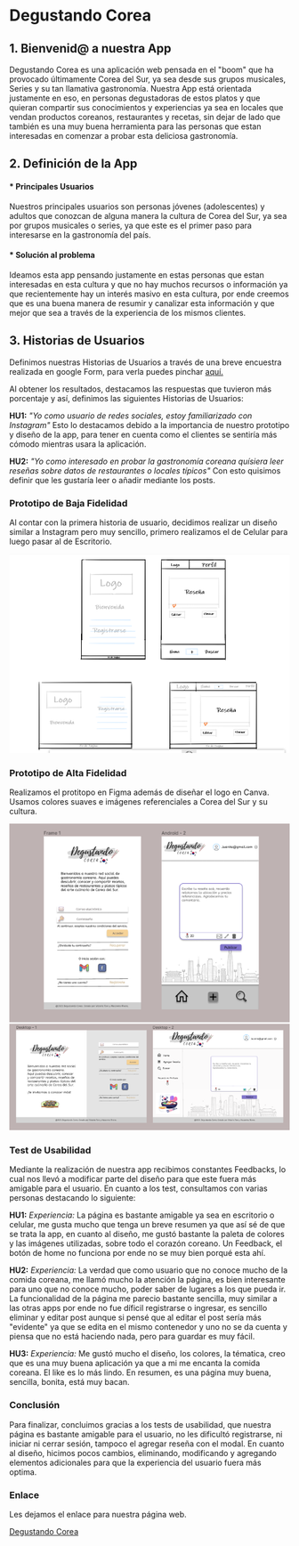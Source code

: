 # Degustando Corea 

## 1. Bienvenid@ a nuestra App 

Degustando Corea es una aplicación web pensada en el "boom" que ha provocado últimamente Corea del Sur, ya sea desde sus grupos musicales, Series y su tan llamativa gastronomía. 
Nuestra App está orientada justamente en eso, en personas degustadoras de estos platos y que quieran compartir sus conocimientos y experiencias ya sea en locales que vendan productos coreanos, restaurantes y recetas, sin dejar de lado que también es una muy buena herramienta para las personas que estan interesadas en comenzar a probar esta deliciosa gastronomía. 

## 2. Definición de la App

#### * Principales Usuarios

Nuestros principales usuarios son personas jóvenes (adolescentes) y adultos que conozcan de alguna manera la cultura de Corea del Sur, ya sea por grupos musicales o series, ya que este es el primer paso para interesarse en la gastronomía del país.

#### * Solución al problema

Ideamos esta app pensando justamente en estas personas que estan interesadas en esta cultura y que no hay muchos recursos o información ya que recientemente hay un interés masivo en esta cultura, por ende creemos que es una buena manera de resumir y canalizar esta información y que mejor que sea a través de la experiencia de los mismos clientes. 

## 3. Historias de Usuarios

Definimos nuestras Historias de Usuarios a través de una breve encuestra realizada en google Form, para verla puedes pinchar [aquí.](https://forms.gle/okDQAZ2qDNRWm71g7)

Al obtener los resultados, destacamos las respuestas que tuvieron más porcentaje y así, definimos las siguientes Historias de Usuarios:

**HU1:** _"Yo como usuario de redes sociales, estoy familiarizado con Instagram"_
Esto lo destacamos debido a la importancia de nuestro prototipo y diseño de la app, para tener en cuenta como el clientes se sentiría más cómodo mientras usara la aplicación.

**HU2:** _"Yo como interesado en probar la gastronomía coreana quísiera leer reseñas sobre datos de restaurantes o locales típicos"_
Con esto quisimos definir que les gustaría leer o añadir mediante los posts. 

### Prototipo de Baja Fidelidad

Al contar con la primera historia de usuario, decidimos realizar un diseño similar a Instagram pero muy sencillo, primero realizamos el de Celular para luego pasar al de Escritorio.

![prototipo de Baja Fidelidad](src/imagenes/prototipobf.png)

### Prototipo de Alta Fidelidad

Realizamos el protitopo en Figma además de diseñar el logo en Canva.
Usamos colores suaves e imágenes referenciales a Corea del Sur y su cultura.

![prototipo de Alta Fidelidad](src/imagenes/celularaf.png)
![prototipo de Alta Fidelidad](src/imagenes/escritorioaf.png)

### Test de Usabilidad

Mediante la realización de nuestra app recibimos constantes Feedbacks, lo cual nos llevó a modificar parte del diseño para que este fuera más amigable para el usuario.
En cuanto a los test, consultamos con varias personas destacando lo siguiente:

**HU1:** 
_Experiencia:_ La página es bastante amigable ya sea en escritorio o celular, me gusta mucho que tenga un breve resumen ya que así sé de que se trata la app, en cuanto al diseño, me gustó bastante la paleta de colores y las imágenes utilizadas, sobre todo el corazón coreano. Un Feedback, el botón de home no funciona por ende no se muy bien porqué esta ahí.

**HU2:** 
_Experiencia:_ La verdad que como usuario que no conoce mucho de la comida coreana, me llamó mucho la atención la página, es bien interesante para uno que no conoce mucho, poder saber de lugares a los que pueda ir. La funcionalidad de la página me parecio bastante sencilla, muy similar a las otras apps por ende no fue díficil  registrarse o ingresar, es sencillo eliminar y editar post aunque si pensé que al editar el post sería más "evidente" ya que se edita en el mismo contenedor y uno no se da cuenta y piensa que no está haciendo nada, pero para guardar es muy fácil.

**HU3:** 
_Experiencia:_ Me gustó mucho el diseño, los colores, la tématica, creo que es una muy buena aplicación ya que a mi me encanta la comida coreana. El like es lo más lindo. En resumen, es una página muy buena, sencilla, bonita, está muy bacan. 

### Conclusión

Para finalizar, concluimos gracias a los tests de usabilidad, que nuestra página es bastante amigable para el usuario, no les dificultó registrarse, ni iniciar ni cerrar sesión, tampoco el agregar reseña con el modal. 
En cuanto al diseño, hicimos pocos cambios, eliminando, modificando y agregando elementos adicionales para que la experiencia del usuario fuera más optima. 

### Enlace

Les dejamos el enlace para nuestra página web.

[Degustando Corea]()